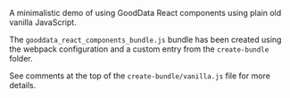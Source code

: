 A minimalistic demo of using GoodData React components using plain old
vanilla JavaScript.

The `gooddata_react_components_bundle.js` bundle has been created using
the webpack configuration and a custom entry from the `create-bundle`
folder.

See comments at the top of the `create-bundle/vanilla.js` file for more details.
